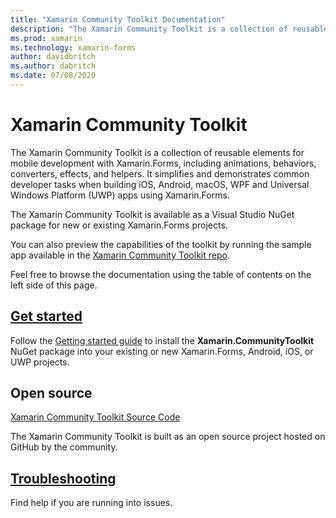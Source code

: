 ```yaml
---
title: "Xamarin Community Toolkit Documentation"
description: "The Xamarin Community Toolkit is a collection of reusable elements for mobile development with Xamarin.Forms, including animations, behaviors, converters, effects, and helpers."
ms.prod: xamarin
ms.technology: xamarin-forms
author: davidbritch
ms.author: dabritch
ms.date: 07/08/2020
---
```


# Xamarin Community Toolkit

The Xamarin Community Toolkit is a collection of reusable elements for mobile development with Xamarin.Forms, including animations, behaviors, converters, effects, and helpers. It simplifies and demonstrates common developer tasks when building iOS, Android, macOS, WPF and Universal Windows Platform (UWP) apps using Xamarin.Forms.

The Xamarin Community Toolkit is available as a Visual Studio NuGet package for new or existing Xamarin.Forms projects.

You can also preview the capabilities of the toolkit by running the sample app available in the [Xamarin Community Toolkit repo](https://github.com/xamarin/XamarinCommunityToolkit).

Feel free to browse the documentation using the table of contents on the left side of this page.

## [Get started](get-started.md)

Follow the [Getting started guide](get-started.md) to install the **Xamarin.CommunityToolkit** NuGet package into your existing or new Xamarin.Forms, Android, iOS, or UWP projects.

## Open source

[Xamarin Community Toolkit Source Code](https://github.com/xamarin/XamarinCommunityToolkit)

The Xamarin Community Toolkit is built as an open source project hosted on GitHub by the community.

## [Troubleshooting](troubleshooting.md)

Find help if you are running into issues.

<!--
## Feature guides

Follow the guides to integrate these Xamarin.CommunityToolkit features into your applications:

- [Behaviors](behaviors.md) – *Add description*.
- [Converters](converters.md) - *Add description*.
- [Effects](effects.md) - *Add description*.
- [Extensions](extensions.md) - *Add description*.
- [Helpers](helpers.md) - *Add description*.
- [Markup](markup.md) - A set of fluent helper methods and classes to simplify the process of building declarative Xamarin.Forms user interfaces in C#.
- [Views](views.md) - *Add description*.

## [Release Notes](/xamarin/communitytoolkit/release-notes/)

Find full release notes for each release of Xamarin.CommunityToolkit.
-->

<!--
## [API Documentation](xref:Xamarin.CommunityToolkit)

Browse the API documentation for every feature of Xamarin.CommunityToolkit.
-->
